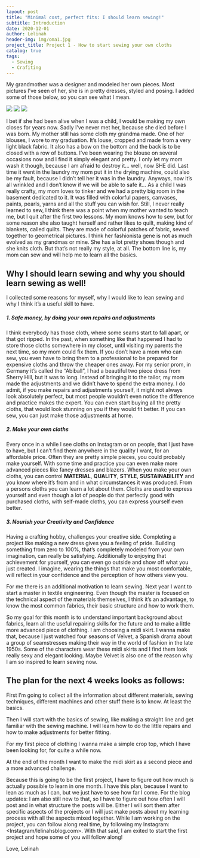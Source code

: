 ```yaml
---
layout: post
title: "Minimal cost, perfect fits: I should learn sewing!"
subtitle: Introduction
date: 2020-12-01
author: Lelinah
header-img: img/oma1.jpg
project_title: Project 1 - How to start sewing your own cloths
catalog: true
tags:
  - Sewing
  - Crafiting
---
```

My grandmother was a designer and modeled her own pieces. Most pictures I’ve seen of her, she is in pretty dresses, styled and posing. I added some of those below, so you can see what I mean.

![](/img/Oma-kleid1.jpg)
![](/img/Oma-kleid2.jpg)
![](/img/Oma-kleid3.jpg)

I bet if she had been alive when I was a child, I would be making my own closes for years now. Sadly I’ve never met her, because she died before I was born. My mother still has some cloth my grandma made. One of her blouses, I wore to my graduation. It’s louse, cropped and made from a very light black fabric. It also has a bow on the bottom and the back is to be closed with a row of buttons. I’ve been wearing the blouse on several occasions now and I find it simply elegant and pretty. I only let my mom wash it though, because I am afraid to destroy it… well, now SHE did. Last time it went in the laundry my mom put it in the drying machine, could also be my fault, because I didn’t tell her it was in the laundry. Anyways, now it’s all wrinkled and I don’t know if we will be able to safe it…
As a child I was really crafty, my mom loves to tinker and we had a pretty big room in the basement dedicated to it. It was filled with colorful papers, canvases, paints, pearls, yarns and all the stuff you can wish for. Still, I never really learned to sew, I think there was a point when my mother wanted to teach me, but I quit after the first two lessons. My mom knows how to sew, but for some reason she also taught herself and rather likes to quilt, making kind of blankets, called quilts. They are made of colorful patches of fabric, sewed together to geometrical pictures. I think her fashionista gene is not as much evolved as my grandmas or mine. She has a lot pretty shoes though and she knits cloth. But that’s not really my style, at all. The bottom line is, my mom can sew and will help me to learn all the basics.

## Why I should learn sewing and why you should learn sewing as well!
I collected some reasons for myself, why I would like to lean sewing and why I think it’s a useful skill to have.
##### 1.	Safe money, by doing your own repairs and adjustments
I think everybody has those cloth, where some seams start to fall apart, or that got ripped. In the past, when something like that happened I had to store those cloths somewhere in my closet, until visiting my parents the next time, so my mom could fix them. If you don’t have a mom who can sew, you even have to bring them to a professional to be prepared for expensive cloths and throw the cheaper ones away. 
For my senior prom, in Germany it’s called the “Abiball”, I had a beautiful two piece dress from Sherry Hill, but it was to long. Instead of bringing it to the tailor, my mom made the adjustments and we didn’t have to spend the extra money. I do admit, if you make repairs and adjustments yourself, it might not always look absolutely perfect, but most people wouldn’t even notice the difference and practice makes the expert. You can even start buying all the pretty cloths, that would look stunning on you if they would fit better. If you can sew, you can just make those adjustments at home.
##### 2.	Make your own cloths
Every once in a while I see cloths on Instagram or on people, that I just have to have, but I can’t find them anywhere in the quality I want, for an affordable price. Often they are pretty simple pieces, you could probably make yourself. With some time and practice you can even make more advanced pieces like fancy dresses and blazers. When you make your own cloths, you can control **MATERIAL**, **QUALITY**, **STYLE**, **SUSTAINABILITY** and you know where it’s from and in what circumstances it was produced. From a persons cloths you can learn a lot about them. Cloths are used to express yourself and even though a lot of people do that perfectly good with purchased cloths, with self-made cloths, you can express yourself even better.
##### 3.	Nourish your Creativity and Confidence
Having a crafting hobby, challenges your creative side. Completing a project like making a new dress gives you a feeling of pride. Building something from zero to 100%, that’s completely modeled from your own imagination, can really be satisfying. Additionally to enjoying that achievement for yourself, you can even go outside and show off what you just created. I imagine, wearing the things that make you most comfortable, will reflect in your confidence and the perception of how others view you.

For me there is an additional motivation to learn sewing. Next year I want to start a master in textile engineering. Even though the master is focused on the technical aspect of the materials themselves, I think it’s an advantage, to know the most common fabrics, their basic structure and how to work them.

So my goal for this month is to understand important background about fabrics, learn all the useful repairing skills for the future and to make a little more advanced piece of clothing. I am choosing a midi skirt. I wanna make that, because I just watched four seasons of Velvet, a Spanish drama about a group of seamstresses making their way in the world of fashion in the late 1950s. Some of the characters wear these midi skirts and I find them look really sexy and elegant looking. Maybe Velvet is also one of the reason why I am so inspired to learn sewing now.

## The plan for the next 4 weeks looks as follows:
First I’m going to collect all the information about different materials, sewing techniques, different machines and other stuff there is to know. At least the basics.

Then I will start with the basics of sewing, like making a straight line and get familiar with the sewing machine. I will learn how to do the little repairs and how to make adjustments for better fitting. 

For my first piece of clothing I wanna make a simple crop top, which I have been looking for, for quite a while now.

At the end of the month I want to make the midi skirt as a second piece and a more advanced challenge. 

Because this is going to be the first project, I have to figure out how much is actually possible to learn in one month. I have this plan, because I want to lean as much as I can, but we just have to see how far I come.
For the blog updates: I am also still new to that, so I have to figure out how often I will post and in what structure the posts will be. Either I will sort them after specific aspects of the projects or I will just make posts about my learning process with all the aspects mixed together. While I am working on the project, you can follow along real time, by following my Instagram: <Instagram/lelinahsblog.com>.
With that said, I am exited to start the first project and hope some of you will follow along!

Love,
Lelinah



